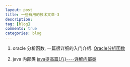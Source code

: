 ```yaml
---
layout: post
title: 一些有用的技术文章-3
description:  
tag: [blog]
comments: true
categories: blog
---
```



1. oracle 分析函数, 一篇很详细的入门介绍. [Oracle分析函数](http://www.cnblogs.com/morvenhuang/archive/2010/09/08/1821351.html)

2. java 内部类 [java提高篇(八)----详解内部类](https://www.cnblogs.com/chenssy/p/3388487.html)